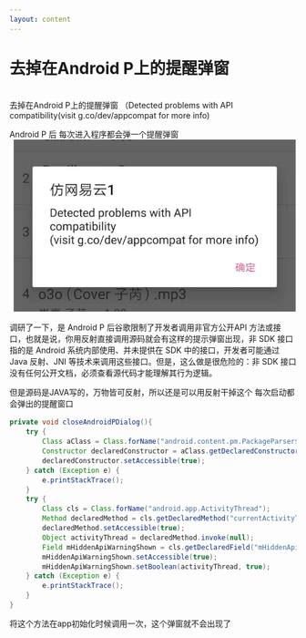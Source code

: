 ```yaml
---
layout: content
---
```


# 去掉在Android P上的提醒弹窗
<br/>
去掉在Android P上的提醒弹窗 （Detected problems with API compatibility(visit g.co/dev/appcompat for more info)

Android P 后 每次进入程序都会弹一个提醒弹窗
![](../assets/images/android3-1.jpg) 

调研了一下，是 Android P 后谷歌限制了开发者调用非官方公开API 方法或接口，也就是说，你用反射直接调用源码就会有这样的提示弹窗出现，非 SDK 接口指的是 Android 系统内部使用、并未提供在 SDK 中的接口，开发者可能通过 Java 反射、JNI 等技术来调用这些接口。但是，这么做是很危险的：非 SDK 接口没有任何公开文档，必须查看源代码才能理解其行为逻辑。 

但是源码是JAVA写的，万物皆可反射，所以还是可以用反射干掉这个 每次启动都会弹出的提醒窗口

```java
private void closeAndroidPDialog(){
    try {
        Class aClass = Class.forName("android.content.pm.PackageParser$Package");
        Constructor declaredConstructor = aClass.getDeclaredConstructor(String.class);
        declaredConstructor.setAccessible(true);
    } catch (Exception e) {
        e.printStackTrace();
    }
    try {
        Class cls = Class.forName("android.app.ActivityThread");
        Method declaredMethod = cls.getDeclaredMethod("currentActivityThread");
        declaredMethod.setAccessible(true);
        Object activityThread = declaredMethod.invoke(null);
        Field mHiddenApiWarningShown = cls.getDeclaredField("mHiddenApiWarningShown");
        mHiddenApiWarningShown.setAccessible(true);
        mHiddenApiWarningShown.setBoolean(activityThread, true);
    } catch (Exception e) {
        e.printStackTrace();
    }
}
```

将这个方法在app初始化时候调用一次，这个弹窗就不会出现了